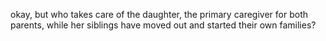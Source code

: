 okay, but who takes care of the daughter, the primary caregiver for both parents, while her siblings have moved out and started their own families?